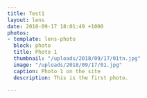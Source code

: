 ```yaml
---
title: Test1
layout: lens
date: 2018-09-17 18:01:49 +1000
photos:
- template: lens-photo
  block: photo
  title: Photo 1
  thumbnail: "/uploads/2018/09/17/01tn.jpg"
  image: "/uploads/2018/09/17/01.jpg"
  caption: Photo 1 on the site
  description: This is the first photo.

---
```

